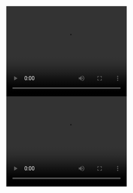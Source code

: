 <video width="320" height="240" controls>
  <source src="http://player.vimeo.com/video/3873878">
</video>
<video src="http://player.vimeo.com/video/3873878" width="320" height="240" controls></video>
